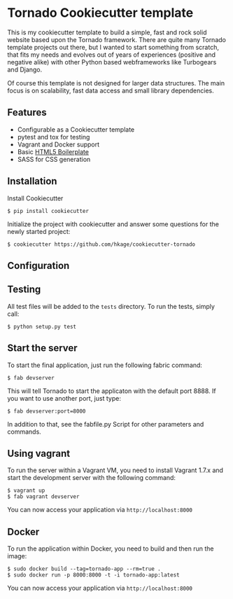 Tornado Cookiecutter template
===

This is my cookiecutter template to build a simple, fast and rock solid website based upon
the Tornado framework. There are quite many Tornado template projects out there,
but I wanted to start something from scratch, that fits my needs and evolves out
of years of experiences (positive and negative alike) with other Python based webframeworks like Turbogears and Django.

Of course this template is not designed for larger data structures. The main
focus is on scalability, fast data access and small library dependencies.

Features
---
* Configurable as a Cookiecutter template
* pytest and tox for testing
* Vagrant and Docker support
* Basic [HTML5 Boilerplate](https://html5boilerplate.com/)
* SASS for CSS generation

Installation
---

Install Cookiecutter

    $ pip install cookiecutter

Initialize the project with cookiecutter and answer some questions for the newly started project:

    $ cookiecutter https://github.com/hkage/cookiecutter-tornado

Configuration
---

Testing
---
All test files will be added to the ``tests`` directory. To run the tests, simply call:

    $ python setup.py test

Start the server
---

To start the final application, just run the following fabric command:

    $ fab devserver

This will tell Tornado to start the applicaton with the default port 8888. If
you want to use another port, just type:

    $ fab devserver:port=8000

In addition to that, see the fabfile.py Script for other parameters and
commands.

Using vagrant
---

To run the server within a Vagrant VM, you need to install Vagrant 1.7.x and
start the development server with the following command:

    $ vagrant up
    $ fab vagrant devserver

You can now access your application via `http://localhost:8000`

Docker
---

To run the application within Docker, you need to build and then run the image:

    $ sudo docker build --tag=tornado-app --rm=true .
    $ sudo docker run -p 8000:8000 -t -i tornado-app:latest

You can now access your application via `http://localhost:8000`
